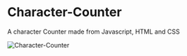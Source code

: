 # Character-Counter

A character Counter made from Javascript, HTML and CSS

![Character-Counter](https://user-images.githubusercontent.com/130646112/236620777-ee24f80e-960f-4eba-b797-f32afb1d6140.png)
